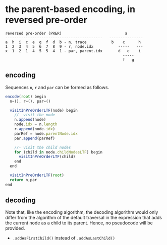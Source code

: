 
<!-- ======================================================================= -->
# the parent-based encoding, in reversed pre-order

```
reversed pre-order (PRER)                            a
-------------------------------------------   ---------------
a  h  i  c  e  g  f  d  b - n, trace           b    c      h
1  2  3  4  5  6  7  8  9 - r, node.idx           -----   ---
x  1  2  1  4  5  5  4  1 - par, parent.idx       d   e    i
                                                    -----
                                                    f   g
```

<!-- ======================================================================= -->
## encoding

Sequences `n`, `r` and `par` can be formed as follows.

```js
encode(root) begin
  n=(), r=(), par=()

  visitInPreOrderLTF(node) begin
    //- visit the node
    n.append(node)
    node.idx = n.length
    r.append(node.idx)
    parRef = node.parentNode.idx
    par.append(parRef)

    //- visit the child nodes
    for (child in node.childNodesLTF) begin
      visitInPreOrderLTF(child)
    end
  end

  visitInPreOrderLTF(root)
  return n,par
end
```

<!-- ======================================================================= -->
## decoding

Note that, like the encoding algorithm, the decoding algorithm would only
differ from the algorithm of the default traversal in the expression that
adds the current node as a child to its parent. Hence, no pseudocode will
be provided.

* `.addAsFirstChild()` instead of `.addAsLastChild()`

